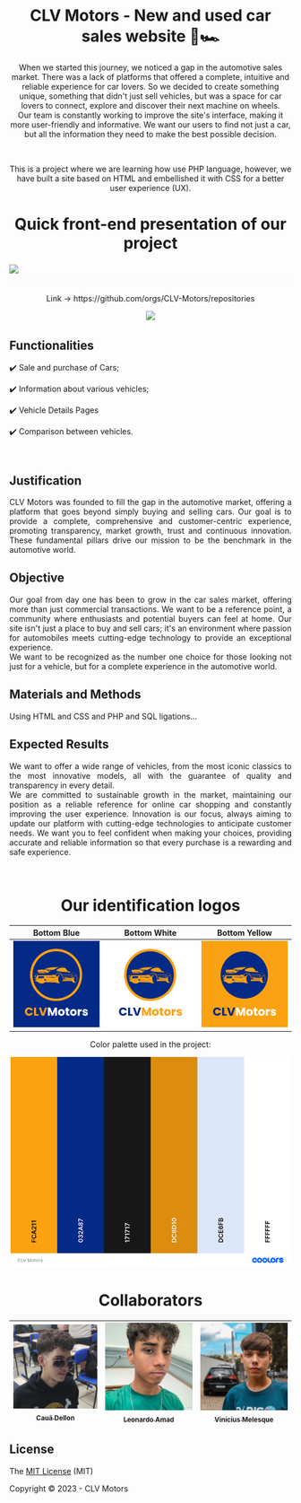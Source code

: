 <h1 align="center">
  CLV Motors - New and used car sales website 🚗🏎️
</h1>

<p align="center">
   When we started this journey, we noticed a gap in the automotive sales market. There was a lack of platforms that offered a complete, intuitive and reliable experience for car lovers. So we decided to create something unique, something that didn't just sell vehicles, but was a space for car lovers to connect, explore and discover their next machine on wheels.
</br>Our team is constantly working to improve the site's interface, making it more user-friendly and informative. We want our users to find not just a car, but all the information they need to make the best possible decision.
</p>
</br>

  <p align="center">
This is a project where we are learning how use PHP language, however, we have built a site based on HTML and embellished it with CSS for a better user experience (UX).
  </p>
  
<h1 align="center">
  Quick front-end presentation of our project  
</h1>

<img align="center" src="FrontPitch.gif">
<img align="center" src="ClickHere2.gif">

<p align="center"> 
  Link -> https://github.com/orgs/CLV-Motors/repositories
</p>

<p align="center"> 
  <img src="https://readme-typing-svg.herokuapp.com/?font=Righteous&size=35&center=true&vCenter=true&width=500&height=70&duration=4000&lines=⬆️+⬆️+⬆️+⬆️;+⬆️+⬆️+⬆️+⬆️;"/>
</p>

## Functionalities

:heavy_check_mark: Sale and purchase of Cars;

:heavy_check_mark: Information about various vehicles;

:heavy_check_mark: Vehicle Details Pages

:heavy_check_mark: Comparison between vehicles.

</br>

## Justification

  <p align="justify"> 
  CLV Motors was founded to fill the gap in the automotive market, offering a platform that goes beyond simply buying and selling cars. Our goal is to provide a complete, comprehensive and customer-centric experience, promoting transparency, market growth, trust and continuous innovation. These fundamental pillars drive our mission to be the benchmark in the automotive world.
  </p>
  
## Objective

  <p align="justify"> 
  Our goal from day one has been to grow in the car sales market, offering more than just commercial transactions. We want to be a reference point, a community where enthusiasts and potential buyers can feel at home. Our site isn't just a place to buy and sell cars; it's an environment where passion for automobiles meets cutting-edge technology to provide an exceptional experience.
</br> We want to be recognized as the number one choice for those looking not just for a vehicle, but for a complete experience in the automotive world.
</p>

## Materials and Methods

  <p align="justify"> 
 Using HTML and CSS and PHP and SQL ligations...
  </p>

## Expected Results

  <p align="justify"> 
  We want to offer a wide range of vehicles, from the most iconic classics to the most innovative models, all with the guarantee of quality and transparency in every detail.
  </br> We are committed to sustainable growth in the market, maintaining our position as a reliable reference for online car shopping and constantly improving the user experience. Innovation is our focus, always aiming to update our platform with cutting-edge technologies to anticipate customer needs. We want you to feel confident when making your choices, providing accurate and reliable information so that every purchase is a rewarding and safe experience.
  </p>

</br>

<h1 align="center">
  Our identification logos
</h1>

| Bottom Blue | Bottom White | Bottom Yellow |
|:----------:|:---------:|:--------:|
| ![example](/LOGOFundoAzul.png) | ![LOGOFundoBranco](/LOGOFundoBranco.png) | ![example](/LOGOFundoAmarelo.png) |


<p align="center"> 
  Color palette used in the project:
</p>

<div align="center">
<img width="500" src="CLVMotors_Paleta.png" link src="https://github.com/orgs/CLV-Motors/repositories">
</div>

<h1 align="center">
  Collaborators
</h1>

<div align="center">
  
[<img src="cd.png" width=200 > <br> <sub> Cauã Dellon </sub>](https://github.com/0449) | [<img src="la.png" width=200 > <br> <sub> Leonardo Amad </sub>](https://github.com/LeonardoAmad) | [<img src="vm.png" width=200 > <br> <sub> Vinícius Melesque </sub>](https://github.com/vinimelesque) |
| :---: | :---: | :---: |
</div>

## License

The [MIT License](LICENSE) (MIT)

Copyright :copyright: 2023 - CLV Motors

